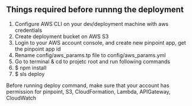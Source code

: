 ## Things required before runnng the deployment
1) Configure AWS CLI on your dev/deployment machine with aws credentials
2) Create deployment bucket on AWS S3
3) Login to your AWS account console, and create new pinpoint app, get the pinpoint app id
3) Rename config/aws_params.tp file to config/aws_params.yml
4) Go to terminal & cd to projetc root and run following commands
5) $ npm install
6) $ sls deploy



Before running deploy command, make sure that your account has permission for pinpoint, S3, CloudFormation, Lambda, APIGateway, CloudWatch
